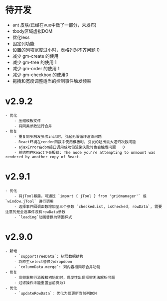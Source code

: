 # 待开发
- ant 皮肤(已经在vue中做了一部分，未发布)
- tbody区域虚拟DOM
- 优化less
- 固定列功能
- 设置的列项宽度过小时，表格列对不齐问题 0
- 减少 gm-create 的使用
- 减少 gm-tree 的使用 1
- 减少 gm-order 的使用 1
- 减少 gm-checkbox 的使用0
- 拖拽和宽度调整适当的控制事件触发频率

# v2.9.2
    - 优化
        - 压缩模板文件
        - 将同类参数进行合并
    - 修复
        - 重复同步触发多次init时，引起无限循环渲染问题
        - React环境在render函数中使用模板时，引发的超出最大递归次数问题
        - ajaxError在dom接口调用成功但渲染失败时也会触发问题   0
        - 树结构在React下会报错: The node you're attempting to unmount was rendered by another copy of React.

# v2.9.1
    - 优化
        - 将jTool暴露，可通过 `import { jTool } from 'gridmanager'` 或 `window.jTool` 进行调用
        - 选择事件回调函数增加至三个参数 `checkedList, isChecked, rowData`, 需要注意的是全选事件没有rowData参数
        - `loading`动画替换为转圈样式

# v2.9.0
    - 新增
        - `supportTreeData`: 树层数据结构
        - 将原生select替换为dropdown
        - `columnData.merge`: 列内容相同项合并功能
    - 修复
        - 高频率执行消毁和初始化时，偶发性出现框架无法解析问题
        - 过滤操作未能重置当前页为1
    - 优化
        - `updateRowData`: 优化为仅更新当前列DOM
